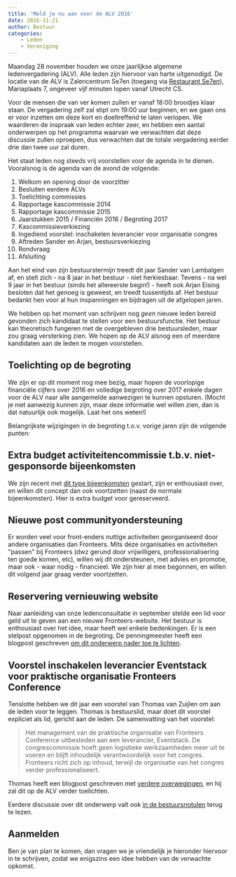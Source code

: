 ```yaml
---
title: 'Meld je nu aan voor de ALV 2016'
date: 2016-11-21
author: Bestuur
categories:
    - Leden
    - Vereniging
---
```


Maandag 28 november houden we onze jaarlijkse algemene ledenvergadering (ALV). Alle leden zijn hiervoor van harte uitgenodigd. De locatie van de ALV is Zalencentrum Se7en (toegang via [Restaurant Se7en](http://www.sevenutrecht.nl/contact/route/)), Mariaplaats 7, ongeveer vijf minuten lopen vanaf Utrecht CS.

Voor de mensen die van ver komen zullen er vanaf 18:00 broodjes klaar staan. De vergadering zelf zal stipt om 19:00 uur beginnen, en we gaan ons er voor inzetten om deze kort en doeltreffend te laten verlopen. We waarderen de inspraak van leden echter zeer, en hebben een aantal onderwerpen op het programma waarvan we verwachten dat deze discussie zullen oproepen, dus verwachten dat de totale vergadering eerder drie dan twee uur zal duren.

Het staat leden nog steeds vrij voorstellen voor de agenda in te dienen. Vooralsnog is de agenda van de avond de volgende:

1. Welkom en opening door de voorzitter
2. Besluiten eerdere ALVs
3. Toelichting commissies
4. Rapportage kascommissie 2014
5. Rapportage kascommissie 2015
6. Jaarstukken 2015 / Financiën 2016 / Begroting 2017
7. Kascommissieverkiezing
8. Ingediend voorstel: inschakelen leverancier voor organisatie congres
9. Aftreden Sander en Arjan, bestuursverkiezing
10. Rondvraag
11. Afsluiting

Aan het eind van zijn bestuurstermijn treedt dit jaar Sander van Lambalgen af, en stelt zich - na 8 jaar in het bestuur - niet herkiesbaar. Tevens - na wel 9 jaar in het bestuur (sinds het allereerste begin!) - heeft ook Arjan Eising besloten dat het genoeg is geweest, en treedt tussentijds af. Het bestuur bedankt hen voor al hun inspanningen en bijdragen uit de afgelopen jaren.

We hebben op het moment van schrijven nog _geen_ nieuwe leden bereid gevonden zich kandidaat te stellen voor een bestuursfunctie. Het bestuur kan theoretisch fungeren met de overgebleven drie bestuursleden, maar zou graag versterking zien. We hopen op de ALV alsnog een of meerdere kandidaten aan de leden te mogen voorstellen.

## Toelichting op de begroting

We zijn er op dit moment nog mee bezig, maar hopen de voorlopige financiële cijfers over 2016 en volledige begroting over 2017 enkele dagen voor de ALV naar alle aangemelde aanwezigen te kunnen opsturen. (Mocht je niet aanwezig kunnen zijn, maar deze informatie wel willen zien, dan is dat natuurlijk ook mogelijk. Laat het ons weten!)

Belangrijkste wijzigingen in de begroting t.o.v. vorige jaren zijn de volgende punten:

## Extra budget activiteitencommissie t.b.v. niet-gesponsorde bijeenkomsten

We zijn recent met [dit type bijeenkomsten](/blog/2016/11/verslag-bijeenkomst-toegankelijkheid) gestart, zijn er enthousiast over, en willen dit concept dan ook voortzetten (naast de normale bijeenkomsten). Hier is extra budget voor gereserveerd.

## Nieuwe post communityondersteuning

Er worden veel voor front-enders nuttige activiteiten georganiseerd door andere organisaties dan Fronteers. Mits deze organisaties en activiteiten "passen" bij Fronteers (dwz gerund door vrijwilligers, professionalisering ten goede komen, etc), willen wij dit ondersteunen, met advies en promotie, maar ook - waar nodig - financieel. We zijn hier al mee begonnen, en willen dit volgend jaar graag verder voortzetten.

## Reservering vernieuwing website

Naar aanleiding van onze ledenconsultatie in september stelde een lid voor geld uit te geven aan een nieuwe Fronteers-website. Het bestuur is enthousiast over het idee, maar heeft wel enkele bedenkingen. Er is een stelpost opgenomen in de begroting. De penningmeester heeft een blogpost geschreven [om dit onderwerp nader toe te lichten](/blog/2016/11/begroting-2017-een-nieuwe-website).

## Voorstel inschakelen leverancier Eventstack voor praktische organisatie Fronteers Conference

Tenslotte hebben we dit jaar een voorstel van Thomas van Zuijlen om aan de leden voor te leggen. Thomas is bestuurslid, maar doet dit voorstel expliciet als lid, gericht aan de leden. De samenvatting van het voorstel:

> Het management van de praktische organisatie van Fronteers Conference uitbesteden aan een leverancier, Eventstack. De congrescommissie hoeft geen logistieke werkzaamheden meer uit te voeren en blijft inhoudelijk verantwoordelijk voor het congres. Fronteers richt zich op inhoud, terwijl de organisatie van het congres verder professionaliseert.

Thomas heeft een blogpost geschreven met [verdere overwegingen](/blog/2016/11/alv-2016-motie-andere-aanpak-organisatie-congres), en hij zal dit op de ALV verder toelichten.

Eerdere discussie over dit onderwerp valt ook [in de bestuursnotulen](/vereniging/bestuur/notulen/04-08-2016) terug te lezen.

## Aanmelden

Ben je van plan te komen, dan vragen we je vriendelijk je hieronder hiervoor in te schrijven, zodat we enigszins een idee hebben van de verwachte opkomst.
